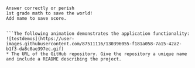 ```Math Quiz for the Ages!

Answer correctly or perish
1st grade math to save the world!
Add name to save score.


```The following animation demonstrates the application functionality:
![testdemos](https://user-images.githubusercontent.com/87511116/130396055-f181a058-7a15-42a2-b1f3-da8c0ae397ec.gif)
* The URL of the GitHub repository. Give the repository a unique name and include a README describing the project.

